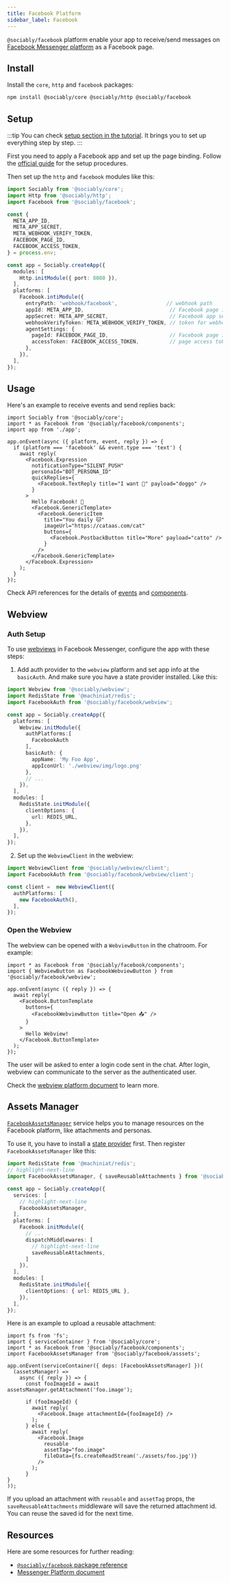 ```yaml
---
title: Facebook Platform
sidebar_label: Facebook
---
```


`@sociably/facebook` platform enable your app to receive/send messages on [Facebook Messenger platform](https://developers.facebook.com/docs/messenger-platform/)
as a Facebook page.

## Install

Install the `core`, `http` and `facebook` packages:

```bash
npm install @sociably/core @sociably/http @sociably/facebook
```

## Setup

:::tip
You can check [setup section in the tutorial](https://sociably.js.org/docs/learn/create-app#platform-setup?p=facebook).
It brings you to set up everything step by step.
:::

First you need to apply a Facebook app and set up the page binding.
Follow the [official guide](https://developers.facebook.com/docs/messenger-platform/getting-started/app-setup)
for the setup procedures.

Then set up the `http` and `facebook` modules like this:

```ts
import Sociably from '@sociably/core';
import Http from '@sociably/http';
import Facebook from '@sociably/facebook';

const {
  META_APP_ID,
  META_APP_SECRET,
  META_WEBHOOK_VERIFY_TOKEN,
  FACEBOOK_PAGE_ID,
  FACEBOOK_ACCESS_TOKEN,
} = process.env;

const app = Sociably.createApp({
  modules: [
    Http.initModule({ port: 8080 }),
  ],
  platforms: [
    Facebook.intiModule({
      entryPath: 'webhook/facebook',                // webhook path
      appId: META_APP_ID,                            // Facebook page id
      appSecret: META_APP_SECRET,                    // Facebook app secret
      webhookVerifyToken: META_WEBHOOK_VERIFY_TOKEN, // token for webhook verification
      agentSettings: {
        pageId: FACEBOOK_PAGE_ID,                    // Facebook page id
        accessToken: FACEBOOK_ACCESS_TOKEN,          // page access token
      },
    }),
  ],
});
```

## Usage

Here's an example to receive events and send replies back:

```tsx
import Sociably from '@sociably/core';
import * as Facebook from '@sociably/facebook/components';
import app from './app';

app.onEvent(async ({ platform, event, reply }) => {
  if (platform === 'facebook' && event.type === 'text') {
    await reply(
      <Facebook.Expression
        notificationType="SILENT_PUSH"
        personaId="BOT_PERSONA_ID"
        quickReplies={
          <Facebook.TextReply title="I want 🐶" payload="doggo" />
        }
      >
        Hello Facebook! 👋
        <Facebook.GenericTemplate>
          <Facebook.GenericItem
            title="You daily 🐱"
            imageUrl="https://cataas.com/cat"
            buttons={
              <Facebook.PostbackButton title="More" payload="catto" />
            }
          />
        </Facebook.GenericTemplate>
      </Facebook.Expression>
    );
  }
});
```

Check API references for the details of [events](https://sociably.js.org/api/modules/facebook#facebookevent)
and [components](https://sociably.js.org/api/modules/facebook_components).

## Webview

### Auth Setup

To use [webviews](./embedded-webview) in Facebook Messenger,
configure the app with these steps:

1. Add auth provider to the `webview` platform and set app info at the `basicAuth`.
   And make sure you have a state provider installed.
   Like this:

```ts
import Webview from '@sociably/webview';
import RedisState from '@machiniat/redis';
import FacebookAuth from '@sociably/facebook/webview';

const app = Sociably.createApp({
  platforms: [
    Webview.initModule({
      authPlatforms:[
        FacebookAuth
      ],
      basicAuth: {
        appName: 'My Foo App',
        appIconUrl: './webview/img/logo.png'
      },
      // ...
    }),
  ],
  modules: [
    RedisState.initModule({
      clientOptions: {
        url: REDIS_URL,
      },
    }),
  ],
});
```

2. Set up the `WebviewClient` in the webview:

```ts
import WebviewClient from '@sociably/webview/client';
import FacebookAuth from '@sociably/facebook/webview/client';

const client =  new WebviewClient({
  authPlatforms: [
    new FacebookAuth(),
  ],
});
```

### Open the Webview

The webview can be opened with a `WebviewButton` in the chatroom.
For example:

```tsx
import * as Facebook from '@sociably/facebook/components';
import { WebviewButton as FacebookWebviewButton } from '@sociably/facebook/webview';

app.onEvent(async ({ reply }) => {
  await reply(
    <Facebook.ButtonTemplate
      buttons={
        <FacebookWebviewButton title="Open 📤" />
      }
    >
      Hello Webview!
    </Facebook.ButtonTemplate>
  );
});
```

The user will be asked to enter a login code sent in the chat.
After login, webview can communicate to the server as the authenticated user.

Check the [webview platform document](https://sociably.js.org/docs/embedded-webview)
to learn more.

## Assets Manager

[`FacebookAssetsManager`](https://sociably.js.org/api/classes/facebook_asset.facebookassetsmanager.html)
service helps you to manage resources on the Facebook platform,
like attachments and personas.

To use it, you have to install a [state provider](./using-states) first.
Then register `FacebookAssetsManager` like this:

```ts
import RedisState from '@machiniat/redis';
// highlight-next-line
import FacebookAssetsManager, { saveReusableAttachments } from '@sociably/facebook/asssets';

const app = Sociably.createApp({
  services: [
    // highlight-next-line
    FacebookAssetsManager,
  ],
  platforms: [
    Facebook.initModule({
      // ...
      dispatchMiddlewares: [
        // highlight-next-line
        saveReusableAttachments,
      ]
    }),
  ],
  modules: [
    RedisState.initModule({
      clientOptions: { url: REDIS_URL },
    }),
  ],
});
```

Here is an example to upload a reusable attachment:

```tsx
import fs from 'fs';
import { serviceContainer } from '@sociably/core';
import * as Facebook from '@sociably/facebook/components';
import FacebookAssetsManager from '@sociably/facebook/asssets';

app.onEvent(serviceContainer({ deps: [FacebookAssetsManager] })(
  (assetsManager) =>
    async ({ reply }) => {
      const fooImageId = await assetsManager.getAttachment('foo.image');

      if (fooImageId) {
        await reply(
          <Facebook.Image attachmentId={fooImageId} />
        );
      } else {
        await reply(
          <Facebook.Image
            reusable
            assetTag="foo.image"
            fileData={fs.createReadStream('./assets/foo.jpg')}
          />
        );
      }
}
));
```

If you upload an attachment with `reusable` and `assetTag` props,
the `saveReusableAttachments` middleware will save the returned attachment id.
You can reuse the saved id for the next time.

## Resources

Here are some resources for further reading:

- [`@sociably/facebook` package reference](https://sociably.js.org/api/modules/facebook.html)
- [Messenger Platform document](https://developers.facebook.com/docs/messenger-platform)
